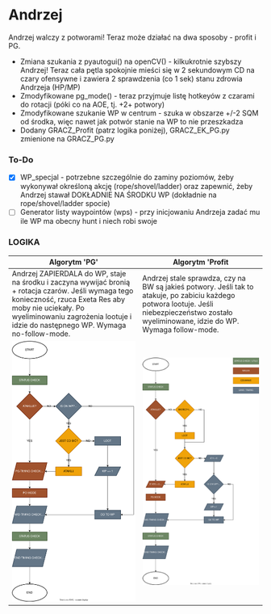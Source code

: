 # Andrzej
Andrzej walczy z potworami! Teraz może działać na dwa sposoby - profit i PG.

- Zmiana szukania z pyautogui() na openCV() - kilkukrotnie szybszy Andrzej! Teraz cała pętla spokojnie mieści się w 2 sekundowym CD na czary ofensywne i zawiera 2 sprawdzenia (co 1 sek) stanu zdrowia Andrzeja (HP/MP)
- Zmodyfikowane pg_mode() - teraz przyjmuje listę hotkeyów z czarami do rotacji (póki co na AOE, tj. +2+ potwory)
- Zmodyfikowane szukanie WP w centrum - szuka w obszarze +/-2 SQM od środka, więc nawet jak potwór stanie na WP to nie przeszkadza
- Dodany GRACZ_Profit (patrz logika poniżej), GRACZ_EK_PG.py zmienione na GRACZ_PG.py

### To-Do
- [x] WP_specjal - potrzebne szczególnie do zaminy poziomów, żeby wykonywał określoną akcję (rope/shovel/ladder) oraz zapewnić, żeby Andrzej stawał DOKŁADNIE NA ŚRODKU WP (dokładnie na rope/shovel/ladder spocie)
- [ ] Generator listy waypointów (wps) - przy inicjowaniu Andrzeja zadać mu ile WP ma obecny hunt i niech robi swoje

### LOGIKA 
| Algorytm 'PG'                      | Algorytm 'Profit                        |
|------------------------------------|-----------------------------------------|
| Andrzej ZAPIERDALA do WP, staje na środku i zaczyna wywijać bronią + rotacja czarów. Jeśli wymaga tego konieczność, rzuca Exeta Res aby moby nie uciekały. Po wyeliminowaniu zagrożenia lootuje i idzie do następnego WP. Wymaga no-follow-mode. | Andrzej stale sprawdza, czy na BW są jakieś potwory. Jeśli tak to atakuje, po zabiciu każdego potwora lootuje. Jeśli niebezpieczeństwo zostało wyeliminowane, idzie do WP. Wymaga follow-mode. |
| ![](src/img/flowchart_logika_andrzeja_pg.svg) | ![](src/img/flowchart_logika_andrzeja_profitujacego.svg) |

